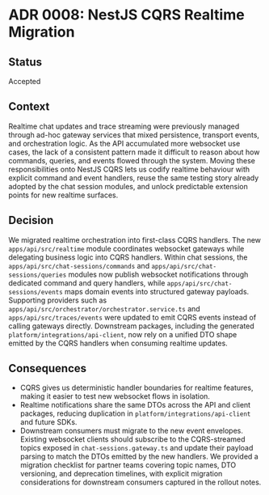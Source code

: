 # ADR 0008: NestJS CQRS Realtime Migration

## Status

Accepted

## Context

Realtime chat updates and trace streaming were previously managed through ad-hoc
gateway services that mixed persistence, transport events, and orchestration
logic. As the API accumulated more websocket use cases, the lack of a consistent
pattern made it difficult to reason about how commands, queries, and events
flowed through the system. Moving these responsibilities onto NestJS CQRS lets
us codify realtime behaviour with explicit command and event handlers, reuse the
same testing story already adopted by the chat session modules, and unlock
predictable extension points for new realtime surfaces.

## Decision

We migrated realtime orchestration into first-class CQRS handlers. The new
`apps/api/src/realtime` module coordinates websocket gateways while delegating
business logic into CQRS handlers. Within chat sessions, the
`apps/api/src/chat-sessions/commands` and `apps/api/src/chat-sessions/queries`
modules now publish websocket notifications through dedicated command and query
handlers, while `apps/api/src/chat-sessions/events` maps domain events into
structured gateway payloads. Supporting providers such as
`apps/api/src/orchestrator/orchestrator.service.ts` and
`apps/api/src/traces/events` were updated to emit CQRS events instead of calling
gateways directly. Downstream packages, including the generated
`platform/integrations/api-client`, now rely on a unified DTO shape emitted by the CQRS
handlers when consuming realtime updates.

## Consequences

- CQRS gives us deterministic handler boundaries for realtime features, making
  it easier to test new websocket flows in isolation.
- Realtime notifications share the same DTOs across the API and client packages,
  reducing duplication in `platform/integrations/api-client` and future SDKs.
- Downstream consumers must migrate to the new event envelopes. Existing
  websocket clients should subscribe to the CQRS-streamed topics exposed in
  `chat-sessions.gateway.ts` and update their payload parsing to match the DTOs
  emitted by the new handlers. We provided a migration checklist for partner
  teams covering topic names, DTO versioning, and deprecation timelines, with
  explicit migration considerations for downstream consumers captured in the
  rollout notes.
